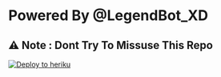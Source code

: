 # Powered By @LegendBot_XD

## ⚠️ Note : Dont Try To Missuse This Repo

[![Deploy to heriku](https://www.herokucdn.com/deploy/button.svg)](https://heroku.com/deploy?template=https://github.com/everythingisfree369/HACKBOT)

